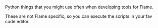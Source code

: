 Python things that you might use often when developing tools for Flame.

These are not Flame specific, so you can execute the scripts in your fav code editor.